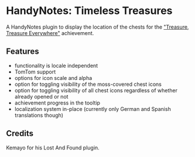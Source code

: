 # HandyNotes: Timeless Treasures

A HandyNotes plugin to display the location of the chests for the 
["Treasure, Treasure Everywhere"](https://www.wowhead.com/achievement=8729/treasure-treasure-everywhere) achievement.

## Features

- functionality is locale independent
- TomTom support
- options for icon scale and alpha
- option for toggling visibility of the moss-covered chest icons
- option for toggling visibility of all chest icons regardless of whether already opened or not
- achievement progress in the tooltip
- localization system in-place (currently only German and Spanish translations though)

## Credits

Kemayo for his Lost And Found plugin.
